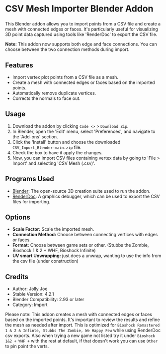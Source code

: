 # CSV Mesh Importer Blender Addon
### 

This Blender addon allows you to import points from a CSV file and create a mesh with connected edges or faces. It's particularly useful for visualizing 3D point data captured using tools like 'RenderDoc' to export the CSV file.

**Note:** This addon now supports both edge and face connections. You can choose between the two connection methods during import.

## Features
- Import vertex plot points from a CSV file as a mesh.
- Create a mesh with connected edges or faces based on the imported points.
- Automatically remove duplicate vertices.
- Corrects the normals to face out.

## Usage
1. Download the addon by clicking `Code <>` > `Download Zip`.
2. In Blender, open the 'Edit' menu, select 'Preferences', and navigate to the 'Add-ons' section.
3. Click the 'Install' button and choose the downloaded `CSV_Import_Blender-main.zip` file.
4. Check the box to have it apply the changes.
5. Now, you can import CSV files containing vertex data by going to 'File > Import' and selecting 'CSV Mesh (.csv)'.

## Programs Used
- [Blender](https://www.blender.org): The open-source 3D creation suite used to run the addon.
- [RenderDoc](https://renderdoc.org/): A graphics debugger, which can be used to export the CSV files for importing.

## Options
- **Scale Factor:** Scale the imported mesh.
- **Connection Method:** Choose between connecting vertices with edges or faces.
- **Format:** Choose between game sets or other. (Stubbs the Zombie, Bioshock 1 & 2 + WHF, Bioshock Infinite)
- **UV smart Unwrapping:** just does a unwrap, wanting to use the info from the csv file (under construction)
 
## Credits
- Author: Jolly Joe
- Stable Version: 4.2.1
- Blender Compatibility: 2.93 or later
- Category: Import

Please note: This addon creates a mesh with connected edges or faces based on the imported points. It's important to review the results and refine the mesh as needed after import. This is optimized for `Bioshock Remastered 1 & 2 & Infinte, Stubbs The Zombie, We Happy Few` while using RenderDoc csv exports.
Also when trying a new game not listed try it under `Bioshock 1&2 + WHF +` with the rest at default, if that doesn't work you can use `Other` to pin point the verts. 
